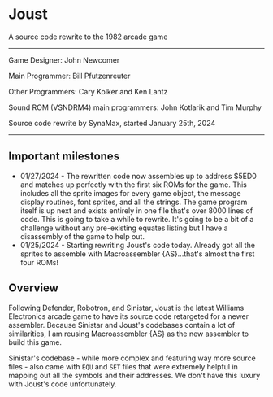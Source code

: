# Joust
A source code rewrite to the 1982 arcade game

****

Game Designer: John Newcomer

Main Programmer: Bill Pfutzenreuter

Other Programmers: Cary Kolker and Ken Lantz

Sound ROM (VSNDRM4) main programmers: John Kotlarik and Tim Murphy

Source code rewrite by SynaMax, started January 25th, 2024

****
## Important milestones

* 01/27/2024 - The rewritten code now assembles up to address $5ED0 and matches up perfectly with the first six ROMs for the game.  This includes all the sprite images for every game object, the message display routines, font sprites, and all the strings.   The game program itself is up next and exists entirely in one file that's over 8000 lines of code.  This is going to take a while to rewrite.  It's going to be a bit of a challenge without any pre-existing equates listing but I have a disassembly of the    game to help out.
* 01/25/2024 - Starting rewriting Joust's code today.  Already got all the sprites to assemble with Macroassembler {AS}...that's almost the first four ROMs!


## Overview

Following Defender, Robotron, and Sinistar, Joust is the latest Williams Electronics arcade game to have its source code retargeted for a newer assembler.  Because Sinistar and Joust's codebases contain a lot of similarities, I am reusing Macroassembler {AS} as the new assembler to build this game.

Sinistar's codebase - while more complex and featuring way more source files - also came with ```EQU``` and ```SET``` files that were extremely helpful in mapping out all the symbols and their addresses.  We don't have this luxury with Joust's code unfortunately.
